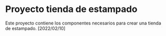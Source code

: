 # Proyecto tienda de estampado

Este proyecto contiene los componentes necesarios para crear una tienda de estampado.
[2022/02/10]

